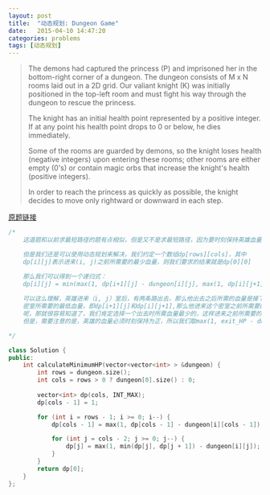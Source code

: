 ```yaml
---
layout: post
title:  "动态规划: Dungeon Game"
date:   2015-04-10 14:47:20
categories: problems
tags: [动态规划]
---
```


>The demons had captured the princess (P) and imprisoned her in the bottom-right corner of a dungeon. The dungeon consists of M x N rooms laid out in a 2D grid. Our valiant knight (K) was initially positioned in the top-left room and must fight his way through the dungeon to rescue the princess.
>
>The knight has an initial health point represented by a positive integer. If at any point his health point drops to 0 or below, he dies immediately.
>
>Some of the rooms are guarded by demons, so the knight loses health (negative integers) upon entering these rooms; other rooms are either empty (0's) or contain magic orbs that increase the knight's health (positive integers).
>
>In order to reach the princess as quickly as possible, the knight decides to move only rightward or downward in each step.

[原题链接](https://leetcode.com/problems/dungeon-game/)

``` cpp
/*
    这道题和以前求最短路径的题有点相似，但是又不是求最短路径，因为要时刻保持英雄血量为正

    但是我们还是可以使用动态规划来解决，我们约定一个数组dp[rows][cols]，其中
    dp[i][j]表示进来(i, j)之前所需要的最少血量，则我们要求的结果就是dp[0][0]

    那么我们可以得到一个递归式：
    dp[i][j] = min(max(1, dp[i+1][j] - dungeon[i][j], max(1, dp[i][j+1] - dungeon[i][j])))
    
    可以这么理解，英雄进来（i, j）室后，有两条路出去，那么他出去之后所需的血量是接下来需要进入的
    密室所需要的最低血量，即dp[i+1][j]和dp[i][j+1],那么他进来这个密室之前所需要的最低血量是多少
    呢，那就很容易知道了，我们肯定选择一个出去时所需血量最少的，这样进来之前所需要的血量也是最少，
    但是，需要注意的是，英雄的血量必须时刻保持为正，所以我们取max(1, exit_HP - dungeon[i][j])

*/

class Solution {
public:
    int calculateMinimumHP(vector<vector<int> > &dungeon) {
        int rows = dungeon.size();
        int cols = rows > 0 ? dungeon[0].size() : 0;
        
        vector<int> dp(cols, INT_MAX);
        dp[cols - 1] = 1;

        for (int i = rows - 1; i >= 0; i--) {
            dp[cols - 1] = max(1, dp[cols - 1] - dungeon[i][cols - 1]);

            for (int j = cols - 2; j >= 0; j--) {
                dp[j] = max(1, min(dp[j], dp[j + 1]) - dungeon[i][j]);
            }          
        }
        return dp[0];
    }
};
```